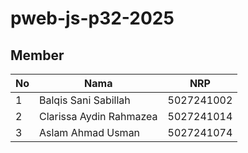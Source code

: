 # pweb-js-p32-2025

## Member

| No  | Nama                   | NRP        |
| --- | ---------------------- | ---------- |
| 1   | Balqis Sani Sabillah   | 5027241002 |
| 2   | Clarissa Aydin Rahmazea  | 5027241014 |
| 3   | Aslam Ahmad Usman      | 5027241074 |

